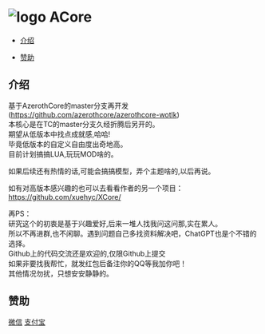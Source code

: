 ﻿# ![logo](http://m.qpic.cn/psc?/V52nY6a20lzs8U1Wv03f33HFbw43TrKC/bqQfVz5yrrGYSXMvKr.cqad44szbS8X0Ps9P2rb6ioZ.IEkHmy93jWFHC1wIznHyNosj8F9Zh8uGBSXiOwarjryde0sIuzb6NL3T3uLjVrQ!/b&bo=2QDRAAAAAAADByo!&rf=viewer_4) ACore

* [介绍](#介绍)

* [赞助](#赞助)

## 介绍

基于AzerothCore的master分支再开发<br>
(https://github.com/azerothcore/azerothcore-wotlk)<br>
本核心是在TC的master分支久经折腾后另开的。<br>
期望从低版本中找点成就感,哈哈!<br>
毕竟低版本的自定义自由度出奇地高。<br>
目前计划搞搞LUA,玩玩MOD啥的。<br>

如果后续还有热情的话,可能会搞搞模型，弄个主题啥的,以后再说。<br>

如有对高版本感兴趣的也可以去看看作者的另一个项目：<br>
https://github.com/xuehyc/XCore/


再PS：<br>
研究这个的初衷是基于兴趣爱好,后来一堆人找我问这问那,实在累人。<br>
所以不再进群,也不闲聊。遇到问题自己多找资料解决吧，ChatGPT也是个不错的选择。<br>
Github上的代码交流还是欢迎的,仅限Github上提交<br>
如果非要找我帮忙，就发红包后备注你的QQ等我加你吧！<br>
其他情况勿扰，只想安安静静的。<br>


## 赞助
[微信](https://www.kdocs.cn/l/chBq7Z1jTdU8)
[支付宝](https://kdocs.cn/l/cspwUBM7pkBg)

